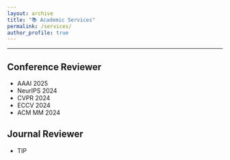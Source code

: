 ```yaml
---
layout: archive
title: "📚 Academic Services"
permalink: /services/
author_profile: true
---
```

<hr>

## Conference Reviewer
<ul>
    <li>AAAI 2025</li>
    <li>NeurIPS 2024</li>
    <li>CVPR 2024</li>
    <li>ECCV 2024</li>
    <li>ACM MM 2024</li>
</ul>


## Journal Reviewer
<ul>
    <li>TIP</li>
</ul>
